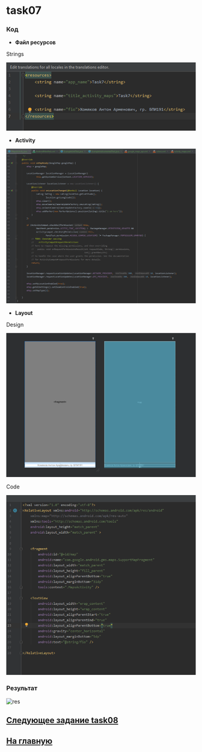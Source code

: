 # task07
### Код 

* **Файл ресурсов**

Strings

![str](https://github.com/antonkhmv/android_dz/blob/main/task07/img/str.png)

* **Activity**

![main](https://github.com/antonkhmv/android_dz/blob/main/task07/img/main.png)

* **Layout**

Design

![main_lay](https://github.com/antonkhmv/android_dz/blob/main/task07/img/main_lay.png)

Code

![lay_code](https://github.com/antonkhmv/android_dz/blob/main/task07/img/lay_code.png)

### Результат

![res](https://github.com/antonkhmv/android_dz/blob/main/task07/img/res.gif)

## [Следующее задание task08](../task08)

## [На главную](/../../)
